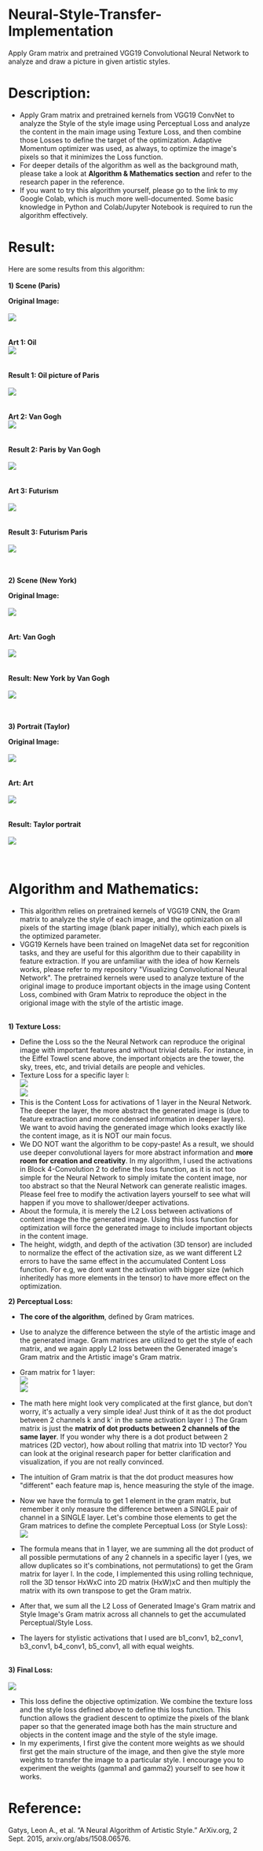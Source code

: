 # Neural-Style-Transfer-Implementation
Apply Gram matrix and pretrained VGG19 Convolutional Neural Network to analyze and draw a picture in given artistic styles.

# Description:
* Apply Gram matrix and pretrained kernels from VGG19 ConvNet to analyze the Style of the style image using Perceptual Loss and analyze the content in the main image using Texture Loss, and then combine those Losses to define the target of the optimization. Adaptive Momentum optimizer was used, as always, to optimize the image's pixels so that it minimizes the Loss function.
* For deeper details of the algorithm as well as the background math, please take a look at **Algorithm & Mathematics section** and refer to the research paper in the reference.
* If you want to try this algorithm yourself, please go to the link to my Google Colab, which is much more well-documented. Some basic knowledge in Python and Colab/Jupyter Notebook is required to run the algorithm effectively.

# Result:
Here are some results from this algorithm:<br><br>
**1) Scene (Paris)**

**Original Image:**<br><br>
<img src = "Results/0. Paris.jpg"><br><br><br>
**Art 1: Oil**<br>
<img src = "Results/1. Oil.jpg"><br><br><br>
**Result 1: Oil picture of Paris**<br><br>
<img src = "Results/1. Paris_Oil.jpg"><br><br><br>
**Art 2: Van Gogh**<br>
<img src = "Results/2. Starry Night.jpg"><br><br><br>
**Result 2: Paris by Van Gogh**<br><br>
<img src = "Results/2.1 Paris_Starry.jpg"><br><br><br>
**Art 3: Futurism**<br><br>
<img src = "Results/3. Futurism.jpg"><br><br><br>
**Result 3: Futurism Paris**<br><br>
<img src = "Results/4. Paris_Futurism.jpg"><br><br><br>

**2) Scene (New York)**

**Original Image:**<br><br>
<img src = "Results/7. NY.jpg"><br><br><br>
**Art: Van Gogh**<br><br>
<img src = "Results/7. Starry Night.jpg"><br><br><br>
**Result: New York by Van Gogh**<br><br>
<img src = "Results/7.1. Starry Night at NY.jpg"><br><br><br>

**3) Portrait (Taylor)**

**Original Image:**<br><br>
<img src = "Results/6. Taylor.jpg"><br><br><br>
**Art: Art**<br><br>
<img src = "Results/6.1 Art.jpg"><br><br><br>
**Result: Taylor portrait**<br><br>
<img src = "Results/6.2 Taylor Art.jpg"><br><br><br>

# Algorithm and Mathematics:
* This algorithm relies on pretrained kernels of VGG19 CNN, the Gram matrix to analyze the style of each image, and the optimization on all pixels of the starting image (blank paper initially), which each pixels is the optimized parameter.
* VGG19 Kernels have been trained on ImageNet data set for regconition tasks, and they are useful for this algorithm due to their capability in feature extraction. If you are unfamiliar with the idea of how Kernels works, please refer to my repository "Visualizing Convolutional Neural Network". The pretrained kernels were used to analyze texture of the original image to produce important objects in the image using Content Loss, combined with Gram Matrix to reproduce the object in the origional image with the style of the artistic image.<br><br>

**1) Texture Loss:**
* Define the Loss so the the Neural Network can reproduce the original image with important features and without trivial details. For instance, in the Eiffel Towel scene above, the important objects are the tower, the sky, trees, etc, and trivial details are people and vehicles.
* Texture Loss for a specific layer l:<br>
 <img src="Formula/formula_1.gif"><br>
 <img src = "Formula/comments_1.gif"><br>
* This is the Content Loss for activations of 1 layer in the Neural Network. The deeper the layer, the more abstract the generated image is (due to feature extraction and more condensed information in deeper layers). We want to avoid having the generated image which looks exactly like the content image, as it is NOT our main focus. 
* We DO NOT want the algorithm to be copy-paste! As a result, we should use deeper convolutional layers for more abstract information and **more room for creation and creativity**. In my algorithm, I used the activations in Block 4-Convolution 2 to define the loss function, as it is not too simple for the Neural Network to simply imitate the content image, nor too abstract so that the Neural Network can generate realistic images. Please feel free to modify the activation layers yourself to see what will happen if you move to shallower/deeper activations.
* About the formula, it is merely the L2 Loss between activations of content image the the generated image. Using this loss function for optimization will force the generated image to include important objects in the content image.
* The height, widgth, and depth of the activation (3D tensor) are included to normalize the effect of the activation size, as we want different L2 errors to have the same effect in the accumulated Content Loss function. For e.g, we dont want the activation with bigger size (which inheritedly has more elements in the tensor) to have more effect on the optimization.

**2) Perceptual Loss:**
* **The core of the algorithm**, defined by Gram matrices.
* Use to analyze the difference between the style of the artistic image and the generated image. Gram matrices are utilized to get the style of each matrix, and we again apply L2 loss between the Generated image's Gram matrix and the Artistic image's Gram matrix.
*  Gram matrix for 1 layer:<br>
<img src="Formula/formula_2.gif"><br>
<img src = "Formula/comment_2.gif"><br>

* The math here might look very complicated at the first glance, but don't worry, it's actually a very simple idea! Just think of it as the dot product between 2 channels k and k' in the same activation layer l :) The Gram matrix is just the **matrix of dot products between 2 channels of the same layer**. If you wonder why there is a dot product between 2 matrices (2D vector), how about rolling that matrix into 1D vector? You can look at the original research paper for better clarification and visualization, if you are not really convinced.
* The intuition of Gram matrix is that the dot product measures how "different" each feature map is, hence measuring the style of the image.
* Now we have the formula to get 1 element in the gram matrix, but remember it only measure the difference between a SINGLE pair of channel in a SINGLE layer. Let's combine those elements to get the Gram matrices to define the complete Perceptual Loss (or Style Loss):<br>
<img src="Formula/formula_3.gif"><br>

* The formula means that in 1 layer, we are summing all the dot product of all possible permutations of any 2 channels in a specific layer l (yes, we allow duplicates so it's combinations, not permutations) to get the Gram matrix for layer l. In the code, I implemented this using rolling technique, roll the 3D tensor HxWxC into 2D matrix (HxW)xC and then multiply the matrix with its own transpose to get the Gram matrix.
* After that, we sum all the L2 Loss of Generated Image's Gram matrix and Style Image's Gram matrix across all channels to get the accumulated Perceptual/Style Loss.
* The layers for stylistic activations that I used are b1_conv1, b2_conv1, b3_conv1, b4_conv1, b5_conv1, all with equal weights.<br><br>

**3) Final Loss:**<br><br>
<img src="Formula/formula_4.gif"><br>
* This loss define the objective optimization. We combine the texture loss and the style loss defined above to define this loss function. This function allows the gradient descent to optimize the pixels of the blank paper so that the generated image both has the main structure and objects in the content image and the style of the style image.
* In my experiments, I first give the content more weights as we should first get the main structure of the image, and then give the style more weights to transfer the image to a particular style. I encourage you to experiment the weights (gamma1 and gamma2) yourself to see how it works.

# Reference:
Gatys, Leon A., et al. “A Neural Algorithm of Artistic Style.” ArXiv.org, 2 Sept. 2015, arxiv.org/abs/1508.06576.
